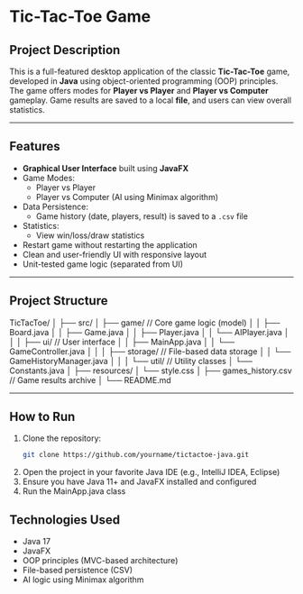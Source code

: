 # Tic-Tac-Toe Game

## Project Description

This is a full-featured desktop application of the classic **Tic-Tac-Toe** game, developed in **Java** using object-oriented programming (OOP) principles. 
The game offers modes for **Player vs Player** and **Player vs Computer** gameplay. 
Game results are saved to a local **file**, and users can view overall statistics.

---

## Features

- **Graphical User Interface** built using **JavaFX**
- Game Modes:
  - Player vs Player
  - Player vs Computer (AI using Minimax algorithm)
- Data Persistence:
  - Game history (date, players, result) is saved to a `.csv` file
- Statistics:
  - View win/loss/draw statistics
- Restart game without restarting the application
- Clean and user-friendly UI with responsive layout
- Unit-tested game logic (separated from UI)

---

## Project Structure
TicTacToe/
│
├── src/
│ ├── game/ // Core game logic (model)
│ │ ├── Board.java
│ │ ├── Game.java
│ │ ├── Player.java
│ │ └── AIPlayer.java
│ │
│ ├── ui/ // User interface
│ │ ├── MainApp.java
│ │ └── GameController.java
│ │
│ ├── storage/ // File-based data storage
│ │ └── GameHistoryManager.java
│ │
│ └── util/ // Utility classes
│ └── Constants.java
│
├── resources/
│ └── style.css
│
├── games_history.csv // Game results archive
│
└── README.md

---

## How to Run

1. Clone the repository:
   ```bash
   git clone https://github.com/yourname/tictactoe-java.git
2. Open the project in your favorite Java IDE (e.g., IntelliJ IDEA, Eclipse)
3. Ensure you have Java 11+ and JavaFX installed and configured
4. Run the MainApp.java class

## Technologies Used
- Java 17
- JavaFX
- OOP principles (MVC-based architecture)
- File-based persistence (CSV)
- AI logic using Minimax algorithm
